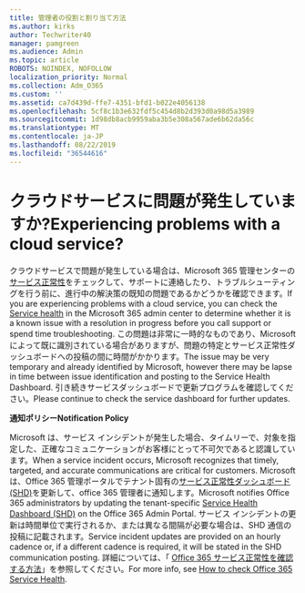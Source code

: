 ```yaml
---
title: 管理者の役割と割り当て方法
ms.author: kirks
author: Techwriter40
manager: pamgreen
ms.audience: Admin
ms.topic: article
ROBOTS: NOINDEX, NOFOLLOW
localization_priority: Normal
ms.collection: Adm_O365
ms.custom: ''
ms.assetid: ca7d439d-ffe7-4351-bfd1-b022e4056138
ms.openlocfilehash: 5cf8c1b3e632fdf5c454d8b2d393d0a98d5a3989
ms.sourcegitcommit: 1d98db8acb9959aba3b5e308a567ade6b62da56c
ms.translationtype: MT
ms.contentlocale: ja-JP
ms.lasthandoff: 08/22/2019
ms.locfileid: "36544616"
---
```

# <a name="experiencing-problems-with-a-cloud-service"></a><span data-ttu-id="61bca-102">クラウドサービスに問題が発生していますか?</span><span class="sxs-lookup"><span data-stu-id="61bca-102">Experiencing problems with a cloud service?</span></span>

<span data-ttu-id="61bca-103">クラウドサービスで問題が発生している場合は、Microsoft 365 管理センターの[サービス正常性](https://admin.microsoft.com/AdminPortal/Home#/servicehealth)をチェックして、サポートに連絡したり、トラブルシューティングを行う前に、進行中の解決策の既知の問題であるかどうかを確認できます。</span><span class="sxs-lookup"><span data-stu-id="61bca-103">If you are experiencing problems with a cloud service, you can check the [Service health](https://admin.microsoft.com/AdminPortal/Home#/servicehealth) in the Microsoft 365 admin center to determine whether it is a known issue with a resolution in progress before you call support or spend time troubleshooting.</span></span> <span data-ttu-id="61bca-104">この問題は非常に一時的なものであり、Microsoft によって既に識別されている場合がありますが、問題の特定とサービス正常性ダッシュボードへの投稿の間に時間がかかります。</span><span class="sxs-lookup"><span data-stu-id="61bca-104">The issue may be very temporary and already identified by Microsoft, however there may be lapse in time between issue identification and posting to the Service Health Dashboard.</span></span> <span data-ttu-id="61bca-105">引き続きサービスダッシュボードで更新プログラムを確認してください。</span><span class="sxs-lookup"><span data-stu-id="61bca-105">Please continue to check the service dashboard for further updates.</span></span>

<span data-ttu-id="61bca-106">**通知ポリシー**</span><span class="sxs-lookup"><span data-stu-id="61bca-106">**Notification Policy**</span></span>

<span data-ttu-id="61bca-107">Microsoft は、サービス インシデントが発生した場合、タイムリーで、対象を指定した、正確なコミュニケーションがお客様にとって不可欠であると認識しています。</span><span class="sxs-lookup"><span data-stu-id="61bca-107">When a service incident occurs, Microsoft recognizes that timely, targeted, and accurate communications are critical for customers.</span></span> <span data-ttu-id="61bca-108">Microsoft は、Office 365 管理ポータルでテナント固有の[サービス正常性ダッシュボード (SHD)](https://admin.microsoft.com/AdminPortal/Home#/servicehealth)を更新して、office 365 管理者に通知します。</span><span class="sxs-lookup"><span data-stu-id="61bca-108">Microsoft notifies Office 365 administrators by updating the tenant-specific [Service Health Dashboard (SHD)](https://admin.microsoft.com/AdminPortal/Home#/servicehealth) on the Office 365 Admin Portal.</span></span> <span data-ttu-id="61bca-109">サービス インシデントの更新は時間単位で実行されるか、または異なる間隔が必要な場合は、SHD 通信の投稿に記載されます。</span><span class="sxs-lookup"><span data-stu-id="61bca-109">Service incident updates are provided on an hourly cadence or, if a different cadence is required, it will be stated in the SHD communication posting.</span></span> <span data-ttu-id="61bca-110">詳細については、「 [Office 365 サービス正常性を確認する方法](https://docs.microsoft.com/office365/enterprise/view-service-health)」を参照してください。</span><span class="sxs-lookup"><span data-stu-id="61bca-110">For more info, see [How to check Office 365 Service Health](https://docs.microsoft.com/office365/enterprise/view-service-health).</span></span>

